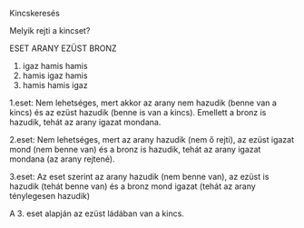 Kincskeresés

Melyik rejti a kincset?

ESET  ARANY EZÜST BRONZ
1.	igaz	hamis	hamis
2.	hamis	igaz	hamis
3.	hamis	hamis	igaz

1.eset:
Nem lehetséges, mert akkor az arany nem hazudik (benne van a kincs) és az ezüst hazudik (benne is van a kincs). Emellett a bronz is hazudik, tehát az arany igazat mondana.

2.eset:
Nem lehetséges, mert az arany hazudik (nem ő rejti), az ezüst igazat mond (nem benne van) és a bronz is hazudik, tehát az arany igazat mondana (az arany rejtené).

3.eset:
Az eset szerint az arany hazudik (nem benne van), az ezüst is hazudik (tehát benne van) és a bronz mond igazat (tehát az arany ténylegesen hazudik)

A 3. eset alapján az ezüst ládában van a kincs.
